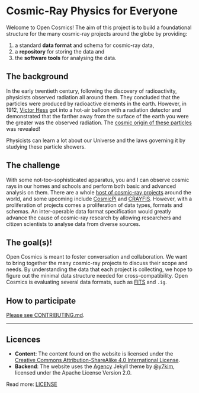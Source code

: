 # Cosmic-Ray Physics for Everyone

Welcome to Open Cosmics! The aim of this project is to build a foundational structure for the many cosmic-ray projects around the globe by providing:

1. a standard **data format** and schema for cosmic-ray data,
2. a **repository** for storing the data and
3. the **software tools** for analysing the data.

## The background

In the early twentieth century, following the discovery of radioactivity, physicists observed radiation all around them.
They concluded that the particles were produced by radioactive elements in the earth.
However, in 1912, [Victor Hess](https://en.wikipedia.org/wiki/Victor_Francis_Hess) got into a hot-air balloon with a radiation detector and demonstrated that the farther away from the surface of the earth you were the greater was the observed radiation.
The [cosmic origin of these particles](https://en.wikipedia.org/wiki/Cosmic_ray) was revealed!

Physicists can learn a lot about our Universe and the laws governing it by studying these particle showers.

## The challenge

With some not-too-sophisticated apparatus, you and I can observe cosmic rays in our homes and schools and perform both basic and advanced analysis on them.
There are a whole [host of cosmic-ray projects](https://indico.cern.ch/event/99542/page/5191-represented-projects) around the world, and some upcoming include [CosmicPi](http://cosmicpi.org/) and [CRAYFIS](http://crayfis.io/).
However, with a proliferation of projects comes a proliferation of data types, formats and schemas.
An inter-operable data format specification would greatly advance the cause of cosmic-ray research by allowing researchers and citizen scientists to analyse data from diverse sources.

## The goal(s)!

Open Cosmics is meant to foster conversation and collaboration.
We want to bring together the many cosmic-ray projects to discuss their scope and needs.
By understanding the data that each project is collecting, we hope to figure out the minimal data structure needed for cross-compatibility.
Open Cosmics is evaluating several data formats, such as [FITS](http://fits.gsfc.nasa.gov/) and `.ig`.

## How to participate

[Please see CONTRIBUTING.md](/CONTRIBUTING.md).

---

## Licences

- **Content**: The content found on the website is licensed under the [Creative Commons Attribution-ShareAlike 4.0 International License](https://creativecommons.org/licenses/by-sa/4.0/).
- **Backend**: The website uses the [Agency](https://github.com/y7kim/agency-jekyll-theme) Jekyll theme by [@y7kim](https://github.com/y7kim/), licensed under the Apache License Version 2.0.

Read more: [LICENSE](https://github.com/OpenCosmics/opencosmics.github.io/blob/master/LICENSE)
